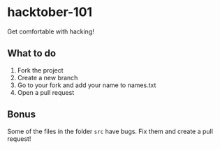 # hacktober-101
Get comfortable with hacking!

## What to do

1. Fork the project
2. Create a new branch 
3. Go to your fork and add your name to names.txt
4. Open a pull request 

## Bonus

Some of the files in the folder `src` have bugs. Fix them and create a pull request!
